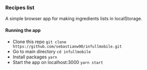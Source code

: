 ### Recipes list
A simple browser app for making ingredients lists in localStorage.
#### Running the app
- Clone this repo
`git clone https://github.com/sebastianw90/infullmobile.git`
- Go to main directory
`cd infullmobile`
- Install packages
`yarn`
- Start the app on localhost:3000
`yarn start`
